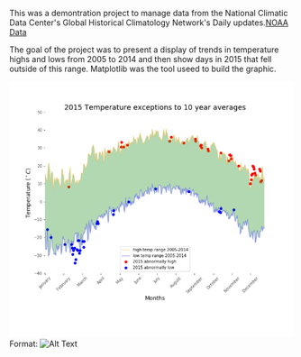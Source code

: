 This was a demontration project to manage data from the National Climatic Data Center's Global Historical Climatology Network's Daily updates.[NOAA Data](ftp://ftp.ncdc.noaa.gov/pub/data/ghcn/daily/)


The goal of the project was to present a display of trends in temperature highs and lows from 2005 to 2014 and then show days in 2015 that fell outside of this range.  Matplotlib was the tool useed to build the graphic.



![Temperature Comparison](./notable_temperatures_2015.png)
Format: ![Alt Text](url)
